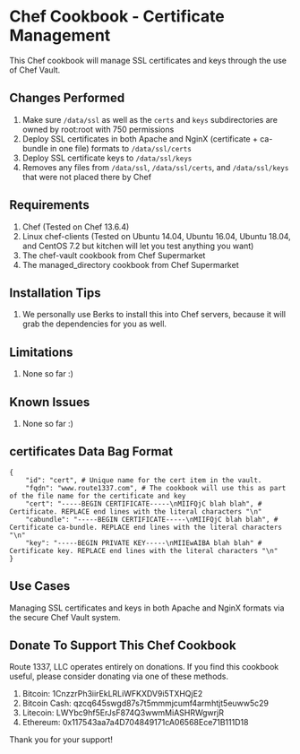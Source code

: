 Chef Cookbook - Certificate Management
==============
This Chef cookbook will manage SSL certificates and keys through the use of Chef Vault.

Changes Performed
------------
1. Make sure `/data/ssl` as well as the `certs` and `keys` subdirectories are owned by root:root with 750 permissions
2. Deploy SSL certificates in both Apache and NginX (certificate + ca-bundle in one file) formats to `/data/ssl/certs`
3. Deploy SSL certificate keys to `/data/ssl/keys`
4. Removes any files from `/data/ssl`, `/data/ssl/certs`, and `/data/ssl/keys` that were not placed there by Chef

Requirements
------------
1. Chef (Tested on Chef 13.6.4)
2. Linux chef-clients (Tested on Ubuntu 14.04, Ubuntu 16.04, Ubuntu 18.04, and CentOS 7.2 but kitchen will let you test anything you want)
3. The chef-vault cookbook from Chef Supermarket
4. The managed_directory cookbook from Chef Supermarket

Installation Tips
------------

1. We personally use Berks to install this into Chef servers, because it will grab the dependencies for you as well.

Limitations
------------
1. None so far :)

Known Issues
------------
1. None so far :)

certificates Data Bag Format
------------

    {
        "id": "cert", # Unique name for the cert item in the vault.
        "fqdn": "www.route1337.com", # The cookbook will use this as part of the file name for the certificate and key
        "cert": "-----BEGIN CERTIFICATE-----\nMIIFQjC blah blah", # Certificate. REPLACE end lines with the literal characters "\n"
        "cabundle": "-----BEGIN CERTIFICATE-----\nMIIFQjC blah blah", # Certificate ca-bundle. REPLACE end lines with the literal characters "\n"
        "key": "-----BEGIN PRIVATE KEY-----\nMIIEwAIBA blah blah" # Certificate key. REPLACE end lines with the literal characters "\n"
    }

Use Cases
------------
Managing SSL certificates and keys in both Apache and NginX formats via the secure Chef Vault system.

Donate To Support This Chef Cookbook
------------
Route 1337, LLC operates entirely on donations. If you find this cookbook useful, please consider donating via one of these methods.

1. Bitcoin: 1CnzzrPh3iirEkLRLiWFKXDV9i5TXHQjE2
2. Bitcoin Cash: qzcq645swgd87s7t5mmmjcumf4armhtjt5euww5c29
3. Litecoin: LWYbc9hf5ErJsF874Q3wwmMiASHRWgwrjR
4. Ethereum: 0x117543aa7a4D704849171cA06568Ece71B111D18

Thank you for your support!

